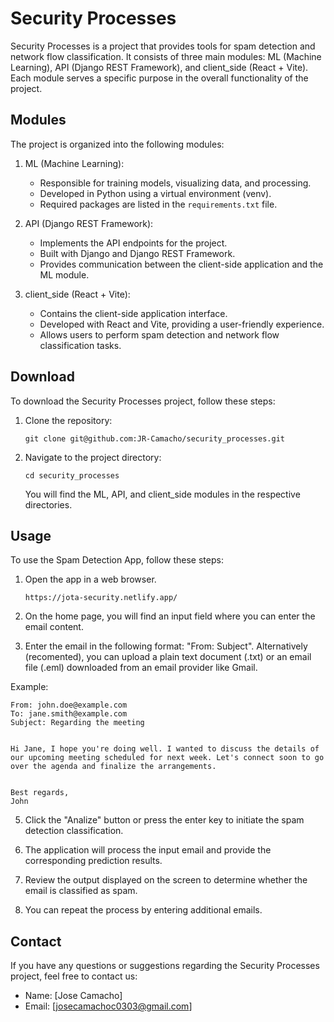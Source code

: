 # Security Processes

Security Processes is a project that provides tools for spam detection and network flow classification. It consists of three main modules: ML (Machine Learning), API (Django REST Framework), and client_side (React + Vite). Each module serves a specific purpose in the overall functionality of the project.

## Modules

The project is organized into the following modules:

1. ML (Machine Learning):
   - Responsible for training models, visualizing data, and processing.
   - Developed in Python using a virtual environment (venv).
   - Required packages are listed in the `requirements.txt` file.

2. API (Django REST Framework):
   - Implements the API endpoints for the project.
   - Built with Django and Django REST Framework.
   - Provides communication between the client-side application and the ML module.

3. client_side (React + Vite):
   - Contains the client-side application interface.
   - Developed with React and Vite, providing a user-friendly experience.
   - Allows users to perform spam detection and network flow classification tasks.

## Download

To download the Security Processes project, follow these steps:

1. Clone the repository:

   ```shell
   git clone git@github.com:JR-Camacho/security_processes.git
   ```

2. Navigate to the project directory:

   ```shell
   cd security_processes
   ```

   You will find the ML, API, and client_side modules in the respective directories.

## Usage

To use the Spam Detection App, follow these steps:

1. Open the app in a web browser.
    ```shell
   https://jota-security.netlify.app/
   ```

3. On the home page, you will find an input field where you can enter the email content.

4. Enter the email in the following format: "From: Subject". Alternatively (recomented), you can upload a plain text document (.txt) or an email file (.eml) downloaded from an email provider like Gmail. 

Example: 
 ```shell
From: john.doe@example.com
To: jane.smith@example.com
Subject: Regarding the meeting


Hi Jane, I hope you're doing well. I wanted to discuss the details of our upcoming meeting scheduled for next week. Let's connect soon to go over the agenda and finalize the arrangements.

   
Best regards,
John
   ```

5. Click the "Analize" button or press the enter key to initiate the spam detection classification.

6. The application will process the input email and provide the corresponding prediction results.

7. Review the output displayed on the screen to determine whether the email is classified as spam.

8. You can repeat the process by entering additional emails.

## Contact

If you have any questions or suggestions regarding the Security Processes project, feel free to contact us:

- Name: [Jose Camacho]
- Email: [josecamachoc0303@gmail.com]
